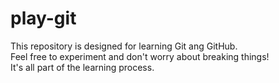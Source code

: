 # play-git
This repository is designed for learning Git ang GitHub.   
Feel free to experiment and don't worry about breaking things!  
It's all part of the learning process.
